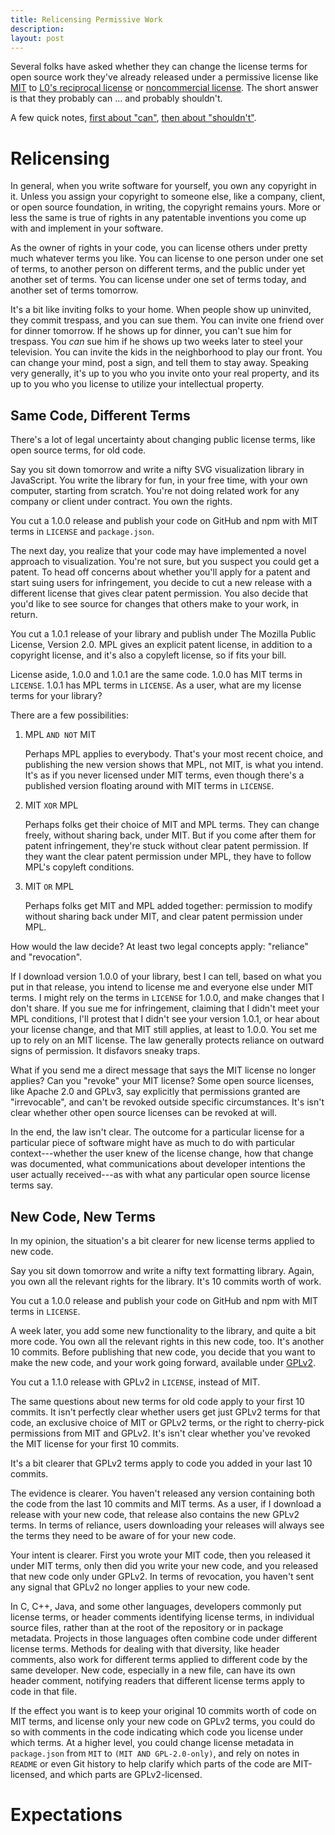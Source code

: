 ```yaml
---
title: Relicensing Permissive Work
description:
layout: post
---
```


Several folks have asked whether they can change the license terms for open source work they've already released under a permissive license like [MIT](https://spdx.org/licenses/MIT) to [L0's reciprocal license](https://licensezero.com/licenses/reciprocal) or [noncommercial license](https://licensezero.com/licenses/noncommercial).  The short answer is that they probably can ... and probably shouldn't.

A few quick notes, [first about "can"](#can), [then about "shouldn't"](#shouldnt).

# Relicensing <a id="can"></a>

In general, when you write software for yourself, you own any copyright in it.  Unless you assign your copyright to someone else, like a company, client, or open source foundation, in writing, the copyright remains yours.  More or less the same is true of rights in any patentable inventions you come up with and implement in your software.

As the owner of rights in your code, you can license others under pretty much whatever terms you like.  You can license to one person under one set of terms, to another person on different terms, and the public under yet another set of terms.  You can license under one set of terms today, and another set of terms tomorrow.

It's a bit like inviting folks to your home.  When people show up uninvited, they commit trespass, and you can sue them.  You can invite one friend over for dinner tomorrow.  If he shows up for dinner, you can't sue him for trespass.  You _can_ sue him if he shows up two weeks later to steel your television.  You can invite the kids in the neighborhood to play our front.  You can change your mind, post a sign, and tell them to stay away.  Speaking very generally, it's up to you who you invite onto your real property, and its up to you who you license to utilize your intellectual property.

## Same Code, Different Terms

There's a lot of legal uncertainty about changing public license terms, like open source terms, for old code.

Say you sit down tomorrow and write a nifty SVG visualization library in JavaScript.  You write the library for fun, in your free time, with your own  computer, starting from scratch.  You're not doing related work for any company or client under contract.  You own the rights.

You cut a 1.0.0 release and publish your code on GitHub and npm with MIT terms in `LICENSE` and `package.json`.

The next day, you realize that your code may have implemented a novel approach to visualization.  You're not sure, but you suspect you could get a patent.  To head off concerns about whether you'll apply for a patent and start suing users for infringement, you decide to cut a new release with a different license that gives clear patent permission.  You also decide that you'd like to see source for changes that others make to your work, in return.

You cut a 1.0.1 release of your library and publish under The Mozilla Public License, Version 2.0.  MPL gives an explicit patent license, in addition to a copyright license, and it's also a copyleft license, so if fits your bill.

License aside, 1.0.0 and 1.0.1 are the same code.  1.0.0 has MIT terms in `LICENSE`.  1.0.1 has MPL terms in `LICENSE`.  As a user, what are my license terms for your library?

There are a few possibilities:

1.  MPL `AND NOT` MIT

    Perhaps MPL applies to everybody.  That's your most recent choice, and publishing the new version shows that MPL, not MIT, is what you intend.  It's as if you never licensed under MIT terms, even though there's a published version floating around with MIT terms in `LICENSE`.

2.  MIT `XOR` MPL

    Perhaps folks get their choice of MIT and MPL terms.  They can change freely, without sharing back, under MIT.  But if you come after them for patent infringement, they're stuck without clear patent permission.  If they want the clear patent permission under MPL, they have to follow MPL's copyleft conditions.

3.  MIT `OR` MPL

    Perhaps folks get MIT and MPL added together: permission to modify without sharing back under MIT, and clear patent permission under MPL.

How would the law decide?  At least two legal concepts apply: "reliance" and "revocation".

If I download version 1.0.0 of your library, best I can tell, based on what you put in that release, you intend to license me and everyone else under MIT terms.  I might rely on the terms in `LICENSE` for 1.0.0, and make changes that I don't share.  If you sue me for infringement, claiming that I didn't meet your MPL conditions, I'll protest that I didn't see your version 1.0.1, or hear about your license change, and that MIT still applies, at least to 1.0.0.  You set me up to rely on an MIT license.  The law generally protects reliance on outward signs of permission.  It disfavors sneaky traps.

What if you send me a direct message that says the MIT license no longer applies?  Can you "revoke" your MIT license?  Some open source licenses, like Apache 2.0 and GPLv3, say explicitly that permissions granted are "irrevocable", and can't be revoked outside specific circumstances.  It's isn't clear whether other open source licenses can be revoked at will.

In the end, the law isn't clear.  The outcome for a particular license for a particular piece of software might have as much to do with particular context---whether the user knew of the license change, how that change was documented, what communications about developer intentions the user actually received---as with what any particular open source license terms say.

## New Code, New Terms

In my opinion, the situation's a bit clearer for new license terms applied to new code.

Say you sit down tomorrow and write a nifty text formatting library.  Again, you own all the relevant rights for the library.  It's 10 commits worth of work.

You cut a 1.0.0 release and publish your code on GitHub and npm with MIT terms in `LICENSE`.

A week later, you add some new functionality to the library, and quite a bit more code.  You own all the relevant rights in this new code, too.  It's another 10 commits.  Before publishing that new code, you decide that you want to make the new code, and your work going forward, available under [GPLv2](https://www.gnu.org/licenses/old-licenses/gpl-2.0.en.html).

You cut a 1.1.0 release with GPLv2 in `LICENSE`, instead of MIT.

The same questions about new terms for old code apply to your first 10 commits.  It isn't perfectly clear whether users get just GPLv2 terms for that code, an exclusive choice of MIT or GPLv2 terms, or the right to cherry-pick permissions from MIT and GPLv2.  It's isn't clear whether you've revoked the MIT license for your first 10 commits.

It's a bit clearer that GPLv2 terms apply to code you added in your last 10 commits.

The evidence is clearer.  You haven't released any version containing both the code from the last 10 commits and MIT terms.  As a user, if I download a release with your new code, that release also contains the new GPLv2 terms.  In terms of reliance, users downloading your releases will always see the terms they need to be aware of for your new code.

Your intent is clearer.  First you wrote your MIT code, then you released it under MIT terms, only then did you write your new code, and you released that new code only under GPLv2.  In terms of revocation, you haven't sent any signal that GPLv2 no longer applies to your new code.

In C, C++, Java, and some other languages, developers commonly put license terms, or header comments identifying license terms, in individual source files, rather than at the root of the repository or in package metadata.  Projects in those languages often combine code under different license terms.  Methods for dealing with that diversity, like header comments, also work for different terms applied to different code by the same developer.  New code, especially in a new file, can have its own header comment, notifying readers that different license terms apply to code in that file.

If the effect you want is to keep your original 10 commits worth of code on MIT terms, and license only your new code on GPLv2 terms, you could do so with comments in the code indicating which code you license under which terms.  At a higher level, you could change license metadata in `package.json` from `MIT` to `(MIT AND GPL-2.0-only)`, and rely on notes in `README` or even Git history to help clarify which parts of the code are MIT-licensed, and which parts are GPLv2-licensed.

# Expectations <a id="shouldnt"></a>
